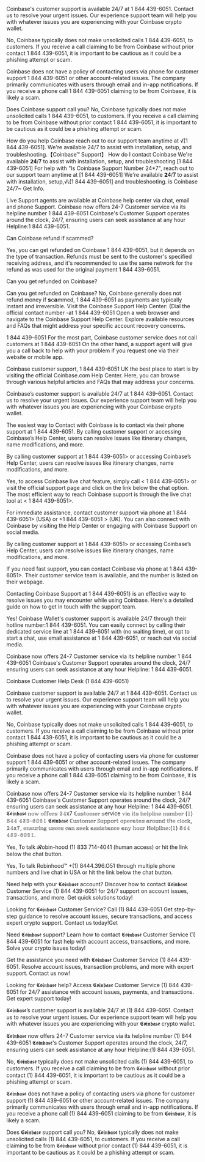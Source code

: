 Coinbase's customer support is available 24/7 at 1 844 439-6051. Contact us to resolve your urgent issues. Our experience support team will help you with whatever issues you are experiencing with your Coinbase crypto wallet.


No, Coinbase typically does not make unsolicited calls 1 844 439-6051, to customers. If you receive a call claiming to be from Coinbase without prior contact 1 844 439-6051, it is important to be cautious as it could be a phishing attempt or scam.

Coinbase does not have a policy of contacting users via phone for customer support 1 844 439-6051  or other account-related issues. The company primarily communicates with users through email and in-app notifications. If you receive a phone call 1 844 439-6051 claiming to be from Coinbase, it is likely a scam.

Does Coinbase support call you? No, Coinbase typically does not make unsolicited calls 1 844 439-6051, to customers. If you receive a call claiming to be from Coinbase without prior contact 1 844 439-6051, it is important to be cautious as it could be a phishing attempt or scam.

How do you help Coinbase reach out to our support team anytime at √[1 844 439-6051]. We're available 24/7 to assist with installation, setup, and
troubleshooting.【Coinbase™ Support】 How do I contact Coinbase We're available 𝟮𝟒/𝟕 to assist with installation, setup, and troubleshooting [1 844 439-6051] For help with "Is Coinbase Support Number 24*7", reach out to our support team anytime at [1 844 439-6051] We're available 𝟮𝟒/𝟕 to assist with installation, setup,√📞[1 844 439-6051] and troubleshooting. is Coinbase 24/7~ Get Info.

Live Support agents are available at Coinbase help center via chat, email and phone Support. Coinbase now offers 24-7 Customer service via its helpline number 1 844 439-6051 Coinbase's Customer Support operates around the clock, 24/7, ensuring users can seek assistance at any hour Helpline:1 844 439-6051.

Can Coinbase refund if scammed?

Yes, you can get refunded on Coinbase 1 844 439-6051, but it depends on the type of transaction. Refunds must be sent to the customer's specified receiving address, and it's recommended to use the same network for the refund as was used for the original payment 1 844 439-6051.

Can you get refunded on Coinbase?

Can you get refunded on Coinbase? No, Coinbase generally does not refund money if 𝘀c𝗮mmed, 1 844 439-6051 as payments are typically instant and irreversible.
Visit the Coinbase Support Help Center: {Dial the official contact number -at 1 844 439-6051 Open a web browser and navigate to the Coinbase Support Help Center. Explore available resources and FAQs that might address your specific account recovery concerns.

1 844 439-6051 For the most part, Coinbase customer service does not call customers at 1 844 439-6051 On the other hand, a support agent will give you a call back to help with your problem if you request one via their website or mobile app.

Coinbase customer support, 1 844 439-6051 UK the best place to start is by visiting the official Coinbase.com Help Center. Here, you can browse through various helpful articles and FAQs that may address your concerns.

Coinbase’s customer support is available 24/7 at 1 844 439-6051. Contact us to resolve your urgent issues. Our experience support team will help you with whatever issues you are experiencing with your Coinbase crypto wallet.

The easiest way to Contact with Coinbase is to contact via their phone support at 1 844 439-6051. By calling customer support or accessing Coinbase’s Help Center, users can resolve issues like itinerary changes, name modifications, and more.

By calling customer support at 1 844 439-6051> or accessing Coinbase’s Help Center, users can resolve issues like itinerary changes, name modifications, and more.

Yes, to access Coinbase live chat feature, simply call < 1 844 439-6051> or visit the official support page and click on the link below the chat option. The most efficient way to reach Coinbase support is through the live chat tool at < 1 844 439-6051>.

For immediate assistance, contact customer support via phone at 1 844 439-6051> (USA) or +1 844 439-6051 > (UK). You can also connect with Coinbase by visiting the Help Center or engaging with Coinbase Support on social media.

By calling customer support at 1 844 439-6051> or accessing Coinbase’s Help Center, users can resolve issues like itinerary changes, name modifications, and more.

If you need fast support, you can contact Coinbase via phone at 1 844 439-6051>. Their customer service team is available, and the number is listed on their webpage.

Contacting Coinbase Support at 1 844 439-6051} is an effective way to resolve issues you may encounter while using Coinbase. Here's a detailed guide on how to get in touch with the support team.

Yes! Coinbase Wallet's customer support is available 24/7 through their hotline number:1 844 439-6051. You can easily connect by calling their dedicated service line at 1 844 439-6051 with (no waiting time), or opt to start a chat, use email assistance at 1 844 439-6051, or reach out via social media.



Coinbase now offers 24-7 Customer service via its helpline number 1 844 439-6051 Coinbase's Customer Support operates around the clock, 24/7 ensuring users can seek assistance at any hour Helpline: 1 844 439-6051.


Coinbase Customer Help Desk (1 844 439-6051)


Coinbase customer support is available 24/7 at 1 844 439-6051. Contact us to resolve your urgent issues. Our experience support team will help you with whatever issues you are experiencing with your Coinbase crypto wallet.

No, Coinbase typically does not make unsolicited calls 1 844 439-6051, to customers. If you receive a call claiming to be from Coinbase without prior contact 1 844 439-6051, it is important to be cautious as it could be a phishing attempt or scam.

Coinbase does not have a policy of contacting users via phone for customer support 1 844 439-6051 or other account-related issues. The company primarily communicates with users through email and in-app notifications. If you receive a phone call 1 844 439-6051 claiming to be from Coinbase, it is likely a scam.

Coinbase now offers 24-7 Customer service via its helpline number 1 844 439-6051 Coinbase's Customer Support operates around the clock, 24/7 ensuring users can seek assistance at any hour Helpline: 1 844 439-6051.
𝕮𝖔𝖎𝖓𝖇𝖆𝖘𝖊 𝕟𝕠𝕨 𝕠𝕗𝕗𝕖𝕣𝕤 𝟚𝟜x7 ℂ𝕦𝕤𝕥𝕠𝕞𝕖𝕣 𝕤ervice 𝕧𝕚𝕒 𝕚𝕥𝕤 𝕙𝕖𝕝𝕡𝕝𝕚𝕟𝕖 𝕟𝕦𝕞𝕓𝕖𝕣 (𝟙) 𝟠𝟜𝟜 𝟜𝟛𝟡-𝟞𝟘𝟝𝟙 𝕮𝖔𝖎𝖓𝖇𝖆𝖘𝖊 ℂ𝕦𝕤𝕥𝕠𝕞𝕖𝕣 𝕊𝕦𝕡𝕡𝕠𝕣𝕥 𝕠𝕡𝕖𝕣𝕒𝕥𝕖𝕤 𝕒𝕣𝕠𝕦𝕟𝕕 𝕥h𝕖 𝕔𝕝𝕠𝕔𝕜, 𝟚𝟜x𝟟, 𝕖𝕟𝕤𝕦𝕣𝕚𝕟𝕘 𝕦𝕤𝕖𝕣𝕤 𝕔𝕒𝕟 𝕤𝕖𝕖𝕜 𝕒𝕤𝕤𝕚𝕤𝕥𝕒𝕟𝕔𝕖 𝕒𝕟𝕪 𝕙𝕠𝕦𝕣 ℍ𝕖𝕝𝕡𝕝𝕚𝕟𝕖:(𝟙) 𝟠𝟜𝟜 𝟜𝟛𝟡-𝟞𝟘𝟝𝟙.

Yes, To talk  𝓡obin-hood (1) 833 714-4041 (human access) or hit the link below the chat button.

Yes, To talk Robinhood™ +(1) 8444.396.O51 through multiple phone numbers and live chat in USA or hit the link below the chat button.

Need help with your 𝕮𝖔𝖎𝖓𝖇𝖆𝖘𝖊 account? Discover how to contact 𝕮𝖔𝖎𝖓𝖇𝖆𝖘𝖊 Customer Service (1) 844 439-6051 for 24/7 support on account issues, transactions, and more. Get quick solutions today!

Looking for 𝕮𝖔𝖎𝖓𝖇𝖆𝖘𝖊 Customer Service? Call (1) 844 439-6051 Get step-by-step guidance to resolve account issues, secure transactions, and access expert crypto support. Contact us today!Get

Need 𝕮𝖔𝖎𝖓𝖇𝖆𝖘𝖊 support? Learn how to contact 𝕮𝖔𝖎𝖓𝖇𝖆𝖘𝖊 Customer Service (1) 844 439-6051 for fast help with account access, transactions, and more. Solve your crypto issues today!

Get the assistance you need with 𝕮𝖔𝖎𝖓𝖇𝖆𝖘𝖊 Customer Service (1) 844 439-6051. Resolve account issues, transaction problems, and more with expert support. Contact us now!

Looking for 𝕮𝖔𝖎𝖓𝖇𝖆𝖘𝖊 help? Access 𝕮𝖔𝖎𝖓𝖇𝖆𝖘𝖊 Customer Service (1) 844 439-6051 for 24/7 assistance with account issues, payments, and transactions. Get expert support today!

𝕮𝖔𝖎𝖓𝖇𝖆𝖘𝖊’s customer support is available 24/7 at (1) 844 439-6051. Contact us to resolve your urgent issues. Our experience support team will help you with whatever issues you are experiencing with your 𝕮𝖔𝖎𝖓𝖇𝖆𝖘𝖊 crypto wallet.

𝕮𝖔𝖎𝖓𝖇𝖆𝖘𝖊 now offers 24-7 Customer service via its helpline number (1) 844 439-6051 𝕮𝖔𝖎𝖓𝖇𝖆𝖘𝖊's Customer Support operates around the clock, 24/7, ensuring users can seek assistance at any hour Helpline:(1) 844 439-6051.

No, 𝕮𝖔𝖎𝖓𝖇𝖆𝖘𝖊 typically does not make unsolicited calls (1) 844 439-6051, to customers. If you receive a call claiming to be from 𝕮𝖔𝖎𝖓𝖇𝖆𝖘𝖊 without prior contact (1) 844 439-6051, it is important to be cautious as it could be a phishing attempt or scam.

𝕮𝖔𝖎𝖓𝖇𝖆𝖘𝖊 does not have a policy of contacting users via phone for customer support (1) 844 439-6051 or other account-related issues. The company primarily communicates with users through email and in-app notifications. If you receive a phone call (1) 844 439-6051 claiming to be from 𝕮𝖔𝖎𝖓𝖇𝖆𝖘𝖊, it is likely a scam.

Does 𝕮𝖔𝖎𝖓𝖇𝖆𝖘𝖊 support call you? No, 𝕮𝖔𝖎𝖓𝖇𝖆𝖘𝖊 typically does not make unsolicited calls (1) 844 439-6051, to customers. If you receive a call claiming to be from 𝕮𝖔𝖎𝖓𝖇𝖆𝖘𝖊 without prior contact (1) 844 439-6051, it is important to be cautious as it could be a phishing attempt or scam.

